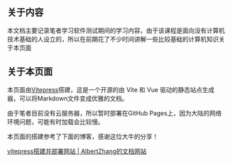 
## 关于内容

本文档主要记录笔者学习软件测试期间的学习内容，由于该课程是面向没有计算机技术基础的人设立的，所以在前期花了不少时间讲解一些比较基础的计算机知识关于本页面

## 关于本页面

本页面由[Vitepress](https://vitejs.cn/vitepress/)搭建，这是一个开源的由 Vite 和 Vue 驱动的静态站点生成器，可以将Markdown文件变成优雅的文档。

由于笔者目前没有云服务器，所以暂时部署在GitHub Pages上，因为大陆的网络环境问题，可能有时加载会比较慢。

本页面的搭建参考了下面的博客，感谢这位大牛的分享！

[vitepress搭建并部署网站 | AlbertZhang的文档网站](https://docs.bugdesigner.cn/docs/Tutorial/vitepress.html)
